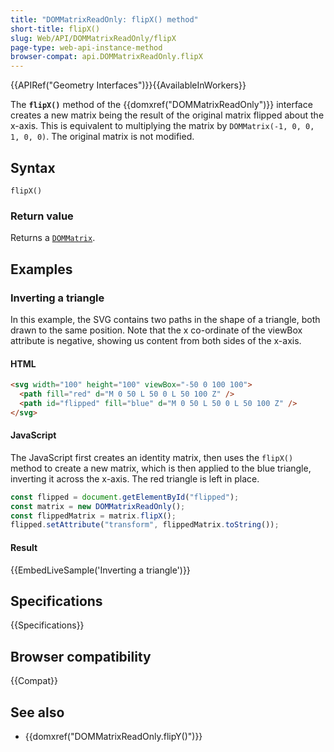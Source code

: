 ```yaml
---
title: "DOMMatrixReadOnly: flipX() method"
short-title: flipX()
slug: Web/API/DOMMatrixReadOnly/flipX
page-type: web-api-instance-method
browser-compat: api.DOMMatrixReadOnly.flipX
---
```


{{APIRef("Geometry Interfaces")}}{{AvailableInWorkers}}

The **`flipX()`** method of the {{domxref("DOMMatrixReadOnly")}} interface creates a new matrix being the result of the original matrix flipped about the x-axis. This is equivalent to multiplying the matrix by `DOMMatrix(-1, 0, 0, 1, 0, 0)`. The original matrix is not modified.

## Syntax

```js-nolint
flipX()
```

### Return value

Returns a [`DOMMatrix`](/en-US/docs/Web/API/DOMMatrix).

## Examples

### Inverting a triangle

In this example, the SVG contains two paths in the shape of a triangle, both drawn to the same position. Note that the x co-ordinate of the viewBox attribute is negative, showing us content from both sides of the x-axis.

#### HTML

```html
<svg width="100" height="100" viewBox="-50 0 100 100">
  <path fill="red" d="M 0 50 L 50 0 L 50 100 Z" />
  <path id="flipped" fill="blue" d="M 0 50 L 50 0 L 50 100 Z" />
</svg>
```

#### JavaScript

The JavaScript first creates an identity matrix, then uses the `flipX()` method to create a new matrix, which is then applied to the blue triangle, inverting it across the x-axis. The red triangle is left in place.

```js
const flipped = document.getElementById("flipped");
const matrix = new DOMMatrixReadOnly();
const flippedMatrix = matrix.flipX();
flipped.setAttribute("transform", flippedMatrix.toString());
```

#### Result

{{EmbedLiveSample('Inverting a triangle')}}

## Specifications

{{Specifications}}

## Browser compatibility

{{Compat}}

## See also

- {{domxref("DOMMatrixReadOnly.flipY()")}}
